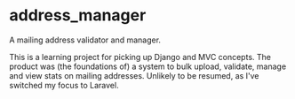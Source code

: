# address_manager

A mailing address validator and manager.

This is a learning project for picking up Django and MVC concepts. The product was (the foundations of) a system to bulk upload, validate, manage and view stats on mailing addresses. Unlikely to be resumed, as I've switched my focus to Laravel.
